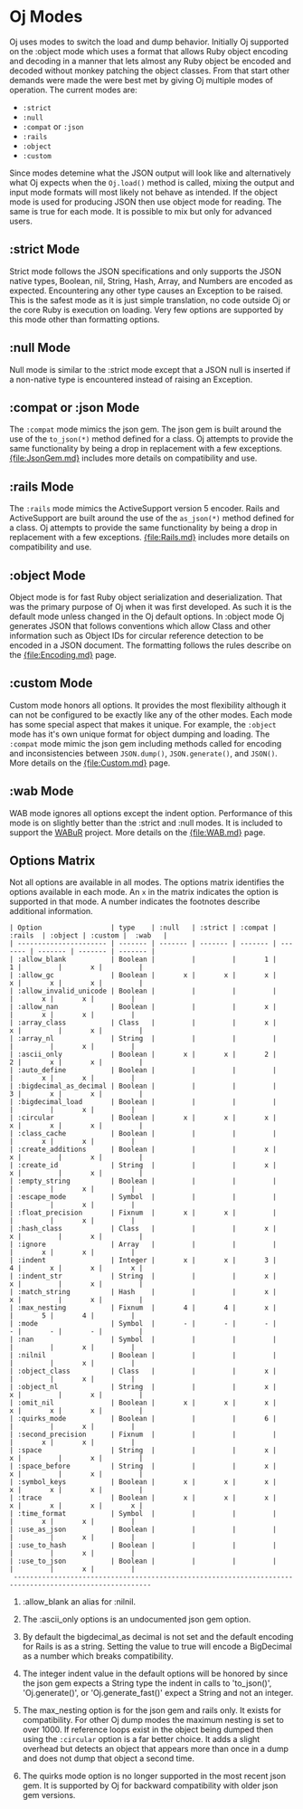 # Oj Modes

Oj uses modes to switch the load and dump behavior. Initially Oj supported on
the :object mode which uses a format that allows Ruby object encoding and
decoding in a manner that lets almost any Ruby object be encoded and decoded
without monkey patching the object classes. From that start other demands were
made the were best met by giving Oj multiple modes of operation. The current
modes are:

 - `:strict`
 - `:null`
 - `:compat` or `:json`
 - `:rails`
 - `:object`
 - `:custom`

Since modes detemine what the JSON output will look like and alternatively
what Oj expects when the `Oj.load()` method is called, mixing the output and
input mode formats will most likely not behave as intended. If the object mode
is used for producing JSON then use object mode for reading. The same is true
for each mode. It is possible to mix but only for advanced users.

## :strict Mode

Strict mode follows the JSON specifications and only supports the JSON native
types, Boolean, nil, String, Hash, Array, and Numbers are encoded as
expected. Encountering any other type causes an Exception to be raised. This
is the safest mode as it is just simple translation, no code outside Oj or the
core Ruby is execution on loading. Very few options are supported by this mode
other than formatting options.

## :null Mode

Null mode is similar to the :strict mode except that a JSON null is inserted
if a non-native type is encountered instead of raising an Exception.

## :compat or :json Mode

The `:compat` mode mimics the json gem. The json gem is built around the use
of the `to_json(*)` method defined for a class. Oj attempts to provide the
same functionality by being a drop in replacement with a few
exceptions. [{file:JsonGem.md}](JsonGem.md) includes more details on
compatibility and use.

## :rails Mode

The `:rails` mode mimics the ActiveSupport version 5 encoder. Rails and
ActiveSupport are built around the use of the `as_json(*)` method defined for
a class. Oj attempts to provide the same functionality by being a drop in
replacement with a few exceptions. [{file:Rails.md}](Rails.md) includes
more details on compatibility and use.

## :object Mode

Object mode is for fast Ruby object serialization and deserialization. That
was the primary purpose of Oj when it was first developed. As such it is the
default mode unless changed in the Oj default options. In :object mode Oj
generates JSON that follows conventions which allow Class and other
information such as Object IDs for circular reference detection to be encoded
in a JSON document. The formatting follows the rules describe on the
[{file:Encoding.md}](Encoding.md) page.

## :custom Mode

Custom mode honors all options. It provides the most flexibility although it
can not be configured to be exactly like any of the other modes. Each mode has
some special aspect that makes it unique. For example, the `:object` mode has
it's own unique format for object dumping and loading. The `:compat` mode
mimic the json gem including methods called for encoding and inconsistencies
between `JSON.dump()`, `JSON.generate()`, and `JSON()`. More details on the
[{file:Custom.md}](Custom.md) page.

## :wab Mode

WAB mode ignores all options except the indent option. Performance of this
mode is on slightly better than the :strict and :null modes. It is included to
support the [WABuR](https://github.com/ohler55/wabur) project. More details on
the [{file:WAB.md}](WAB.md) page.

## Options Matrix

Not all options are available in all modes. The options matrix identifies the
options available in each mode. An `x` in the matrix indicates the option is
supported in that mode. A number indicates the footnotes describe additional
information.

    | Option                 | type    | :null   | :strict | :compat | :rails  | :object | :custom |  :wab   |
    | ---------------------- | ------- | ------- | ------- | ------- | ------- | ------- | ------- | ------- |
    | :allow_blank           | Boolean |         |         |       1 |       1 |         |       x |         |
    | :allow_gc              | Boolean |       x |       x |       x |       x |       x |       x |         |
    | :allow_invalid_unicode | Boolean |         |         |         |         |       x |       x |         |
    | :allow_nan             | Boolean |         |         |       x |         |       x |       x |         |
    | :array_class           | Class   |         |         |       x |       x |         |       x |         |
    | :array_nl              | String  |         |         |         |         |         |       x |         |
    | :ascii_only            | Boolean |       x |       x |       2 |       2 |       x |       x |         |
    | :auto_define           | Boolean |         |         |         |         |       x |       x |         |
    | :bigdecimal_as_decimal | Boolean |         |         |         |       3 |       x |       x |         |
    | :bigdecimal_load       | Boolean |         |         |         |         |         |       x |         |
    | :circular              | Boolean |       x |       x |       x |       x |       x |       x |         |
    | :class_cache           | Boolean |         |         |         |         |       x |       x |         |
    | :create_additions      | Boolean |         |         |       x |       x |         |       x |         |
    | :create_id             | String  |         |         |       x |       x |         |       x |         |
    | :empty_string          | Boolean |         |         |         |         |         |       x |         |
    | :escape_mode           | Symbol  |         |         |         |         |         |       x |         |
    | :float_precision       | Fixnum  |       x |       x |         |         |         |       x |         |
    | :hash_class            | Class   |         |         |       x |       x |         |       x |         |
    | :ignore                | Array   |         |         |         |         |       x |       x |         |
    | :indent                | Integer |       x |       x |       3 |       4 |       x |       x |       x |
    | :indent_str            | String  |         |         |       x |       x |         |       x |         |
    | :match_string          | Hash    |         |         |       x |       x |         |       x |         |
    | :max_nesting           | Fixnum  |       4 |       4 |       x |         |       5 |       4 |         |
    | :mode                  | Symbol  |       - |       - |       - |       - |       - |       - |         |
    | :nan                   | Symbol  |         |         |         |         |         |       x |         |
    | :nilnil                | Boolean |         |         |         |         |         |       x |         |
    | :object_class          | Class   |         |         |       x |         |         |       x |         |
    | :object_nl             | String  |         |         |       x |       x |         |       x |         |
    | :omit_nil              | Boolean |       x |       x |       x |       x |       x |       x |         |
    | :quirks_mode           | Boolean |         |         |       6 |         |         |       x |         |
    | :second_precision      | Fixnum  |         |         |         |         |       x |       x |         |
    | :space                 | String  |         |         |       x |       x |         |       x |         |
    | :space_before          | String  |         |         |       x |       x |         |       x |         |
    | :symbol_keys           | Boolean |       x |       x |       x |       x |       x |       x |         |
    | :trace                 | Boolean |       x |       x |       x |       x |       x |       x |       x |
    | :time_format           | Symbol  |         |         |         |         |       x |       x |         |
    | :use_as_json           | Boolean |         |         |         |         |         |       x |         |
    | :use_to_hash           | Boolean |         |         |         |         |         |       x |         |
    | :use_to_json           | Boolean |         |         |         |         |         |       x |         |
     --------------------------------------------------------------------------------------------------------

 1. :allow_blank an alias for :nilnil.

 2. The :ascii_only options is an undocumented json gem option.

 3. By default the bigdecimal_as decimal is not set and the default encoding
    for Rails is as a string. Setting the value to true will encode a
    BigDecimal as a number which breaks compatibility.

 4. The integer indent value in the default options will be honored by since
    the json gem expects a String type the indent in calls to 'to_json()',
    'Oj.generate()', or 'Oj.generate_fast()' expect a String and not an
    integer.

 5. The max_nesting option is for the json gem and rails only. It exists for
    compatibility. For other Oj dump modes the maximum nesting is set to over
    1000. If reference loops exist in the object being dumped then using the
    `:circular` option is a far better choice. It adds a slight overhead but
    detects an object that appears more than once in a dump and does not dump
    that object a second time.

 6. The quirks mode option is no longer supported in the most recent json
    gem. It is supported by Oj for backward compatibility with older json gem
    versions.


